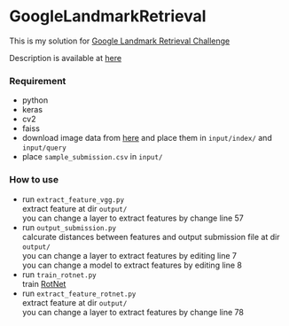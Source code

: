 # GoogleLandmarkRetrieval

This is my solution for [Google Landmark Retrieval Challenge](https://www.kaggle.com/c/landmark-retrieval-challenge/)

Description is available at [here]()

### Requirement
- python
- keras
- cv2
- faiss
- download image data from [here](https://www.kaggle.com/c/landmark-retrieval-challenge/discussion/56194)
and place them in `input/index/` and `input/query`  
- place `sample_submission.csv` in `input/`

### How to use
- run `extract_feature_vgg.py`  
  extract feature at dir `output/`  
  you can change a layer to extract features by change line 57   
- run `output_submission.py`  
  calcurate distances between features and output submission file at dir `output/`  
  you can change a layer to extract features by editing line 7  
  you can change a model to extract features by editing line 8  
- run `train_rotnet.py`  
  train [RotNet](https://openreview.net/forum?id=S1v4N2l0-)
- run `extract_feature_rotnet.py`  
  extract feature at dir `output/`  
  you can change a layer to extract features by change line 78 
  
